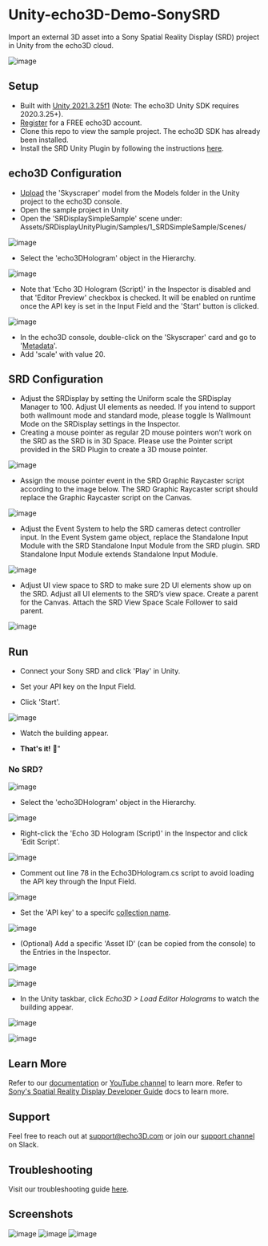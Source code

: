 # Unity-echo3D-Demo-SonySRD
Import an external 3D asset into a Sony Spatial Reality Display (SRD) project in Unity from the echo3D cloud.

![image](https://github.com/echo3Dco/Unity-echo3D-Demo-SonySRD/assets/51488480/adbb23a8-9e7f-42f4-b0ba-fc666167f44f)

## Setup
* Built with [Unity 2021.3.25f1](https://unity3d.com/get-unity/download/archive) (Note: The echo3D Unity SDK requires 2020.3.25+).
* [Register](https://www.echo3d.com/signup?utm_term={keyword}&utm_campaign=sonysdr_tutorial&utm_source=medium&utm_medium=blog) for a FREE echo3D account.
* Clone this repo to view the sample project. The echo3D SDK has already been installed.
* Install the SRD Unity Plugin by following the instructions [here](https://www.sony.net/Products/Developer-Spatial-Reality-display/en/develop/Unity/Quickstart.html).

## echo3D Configuration
* [Upload](https://docs.echo3d.co/quickstart/add-a-3d-model) the 'Skyscraper' model from the Models folder in the Unity project to the echo3D console.
* Open the sample project in Unity
* Open the 'SRDisplaySimpleSample' scene under: Assets/SRDisplayUnityPlugin/Samples/1_SRDSimpleSample/Scenes/
  
![image](https://github.com/echo3Dco/Unity-echo3D-Demo-SonySRD/assets/51488480/696d1bda-a6d1-46bc-a7cb-2c13c1eefc26)

* Select the 'echo3DHologram' object in the Hierarchy.
  
![image](https://github.com/echo3Dco/Unity-echo3D-Demo-SonySRD/assets/51488480/efad6cf2-5679-4e36-9a25-881e0662433e)

* Note that 'Echo 3D Hologram (Script)' in the Inspector is disabled and that 'Editor Preview' checkbox is checked. It will be enabled on runtime once the API key is set in the Input Field and the 'Start' button is clicked.

![image](https://github.com/echo3Dco/Unity-echo3D-Demo-SonySRD/assets/51488480/22b6ebda-b680-4450-82c9-963db809eb9b)

* In the echo3D console, double-click on the 'Skyscraper' card and go to '[Metadata](https://docs.echo3d.com/unity/transforming-content)'.
* Add 'scale' with value 20.

## SRD Configuration
* Adjust the SRDisplay by setting the Uniform scale the SRDisplay Manager to 100. Adjust UI elements as needed. If you intend to support both wallmount mode and standard mode, please toggle Is Wallmount Mode on the SRDisplay settings in the Inspector.
* Creating a mouse pointer as regular 2D mouse pointers won’t work on the SRD as the SRD is in 3D Space. Please use the Pointer script provided in the SRD Plugin to create a 3D mouse pointer.
  
![image](https://i.imgur.com/Y9KEBEe.png)

* Assign the mouse pointer event in the SRD Graphic Raycaster script according to the image below. The SRD Graphic Raycaster script should replace the Graphic Raycaster script on the Canvas.

![image](https://i.imgur.com/PbHgQeF.png)

* Adjust the Event System to help the SRD cameras detect controller input. In the Event System game object, replace the Standalone Input Module with the SRD Standalone Input Module from the SRD plugin. SRD Standalone Input Module extends Standalone Input Module.

![image](https://i.imgur.com/JIfsbmQ.png)

* Adjust UI view space to SRD to make sure 2D UI elements show up on the SRD. Adjust all UI elements to the SRD’s view space. Create a parent for the Canvas. Attach the SRD View Space Scale Follower to said parent.

![image](https://i.imgur.com/aWo7C60.png)

## Run

* Connect your Sony SRD and click 'Play' in Unity.

* Set your API key on the Input Field.

* Click 'Start'.
 
![image](https://github.com/echo3Dco/Unity-echo3D-Demo-SonySRD/assets/51488480/19a88d93-51ee-405e-bb9a-3085c47ae090)

* Watch the building appear.
  
* **That's it!** 🎉"

### No SRD?

![image](https://github.com/echo3Dco/Unity-echo3D-Demo-SonySRD/assets/51488480/178b87cd-7c45-4db0-bc10-4f0b2d6925e7)

* Select the 'echo3DHologram' object in the Hierarchy.
  
![image](https://github.com/echo3Dco/Unity-echo3D-Demo-SonySRD/assets/51488480/efad6cf2-5679-4e36-9a25-881e0662433e)

* Right-click the 'Echo 3D Hologram (Script)' in the Inspector and click 'Edit Script'.

![image](https://github.com/echo3Dco/Unity-echo3D-Demo-SonySRD/assets/51488480/a03aacef-e729-4844-98a2-17bf12540e7e)

* Comment out line 78 in the Echo3DHologram.cs script to avoid loading the API key through the Input Field.

![image](https://github.com/echo3Dco/Unity-echo3D-Demo-SonySRD/assets/51488480/b13af322-3fb0-40e0-acb2-9980659e09ef)

* Set the 'API key' to a specifc [collection name](https://docs.echo3d.com/quickstart/access-the-console).

![image](https://github.com/echo3Dco/Unity-echo3D-Demo-SonySRD/assets/51488480/22b6ebda-b680-4450-82c9-963db809eb9b)

* (Optional) Add a specific 'Asset ID' (can be copied from the console) to the Entries in the Inspector.

![image](https://github.com/echo3Dco/Unity-echo3D-Demo-SonySRD/assets/51488480/8c4c6f0a-fb28-456c-a0c8-b526905c3a20)

![image](https://github.com/echo3Dco/Unity-echo3D-Demo-SonySRD/assets/51488480/22b6ebda-b680-4450-82c9-963db809eb9b)

* In the Unity taskbar, click _Echo3D > Load Editor Holograms_ to watch the building appear.

![image](https://github.com/echo3Dco/Unity-echo3D-Demo-SonySRD/assets/51488480/bd8c53ff-aafa-4325-b452-bb727da9141d)

![image](https://github.com/echo3Dco/Unity-echo3D-Demo-SonySRD/assets/51488480/3c162941-2c36-4d3d-88fe-f9c809863c95)

## Learn More
Refer to our [documentation](https://docs.echo3d.com/) or [YouTube channel](https://www.youtube.com/@echo3Dco) to learn more.
Refer to [Sony's Spatial Reality Display Developer Guide](https://www.sony.net/Products/Developer-Spatial-Reality-display/en/develop/Overview.html) docs to learn more.

## Support
Feel free to reach out at [support@echo3D.com](mailto:support@echo3D.com) or join our [support channel](https://go.echo3d.co/join) on Slack.

## Troubleshooting
Visit our troubleshooting guide [here](https://docs.echo3d.com/unity/troubleshooting).

## Screenshots
![image](https://github.com/echo3Dco/Unity-echo3D-Demo-SonySRD/assets/51488480/de79b8ff-c00e-407f-bf8a-d4cde312c9ec)
![image](https://github.com/echo3Dco/Unity-echo3D-Demo-SonySRD/assets/51488480/696d1bda-a6d1-46bc-a7cb-2c13c1eefc26)
![image](https://github.com/echo3Dco/Unity-echo3D-Demo-SonySRD/assets/51488480/3c162941-2c36-4d3d-88fe-f9c809863c95)

